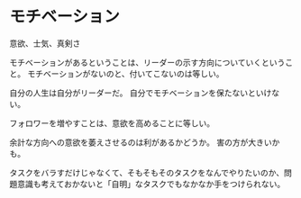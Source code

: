 # モチベーション

意欲、士気、真剣さ

モチベーションがあるということは、リーダーの示す方向についていくということ。
モチベーションがないのと、付いてこないのは等しい。

自分の人生は自分がリーダーだ。
自分でモチベーションを保たないといけない。

フォロワーを増やすことは、意欲を高めることに等しい。

余計な方向への意欲を萎えさせるのは利があるかどうか。
害の方が大きいかも。

タスクをバラすだけじゃなくて、そもそもそのタスクをなんでやりたいのか、問題意識も考えておかないと「自明」なタスクでもなかなか手をつけられない。

